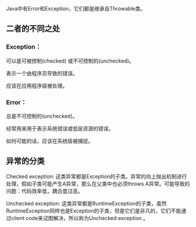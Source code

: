 Java中有Error和Exception，它们都是继承自Throwable类。

## 二者的不同之处
### Exception：
可以是可被控制(checked) 或不可控制的(unchecked)。

表示一个由程序员导致的错误。

应该在应用程序级被处理。

### Error：
总是不可控制的(unchecked)。

经常用来用于表示系统错误或低层资源的错误。

如何可能的话，应该在系统级被捕捉。

## 异常的分类

Checked exception: 这类异常都是Exception的子类。异常的向上抛出机制进行处理，假如子类可能产生A异常，那么在父类中也必须throws A异常。可能导致的问题：代码效率低，耦合度过高。

Unchecked exception: 这类异常都是RuntimeException的子类，虽然RuntimeException同样也是Exception的子类，但是它们是非凡的，它们不能通过client code来试图解决，所以称为Unchecked exception 。
